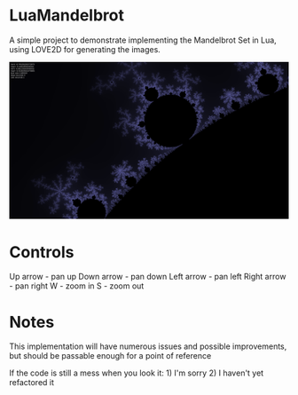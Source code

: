 # LuaMandelbrot

A simple project to demonstrate implementing the Mandelbrot Set in Lua, using LOVE2D for generating the images.

![alt text](https://github.com/ArkUmbra/LuaMandelbrot/blob/master/GeneratedImages/image.png "Example generated image")

# Controls
Up arrow - pan up
Down arrow - pan down
Left arrow - pan left
Right arrow - pan right
W - zoom in
S - zoom out

# Notes

This implementation will have numerous issues and possible improvements, but should be passable enough for a point of reference

If the code is still a mess when you look it: 1) I'm sorry 2) I haven't yet refactored it 


